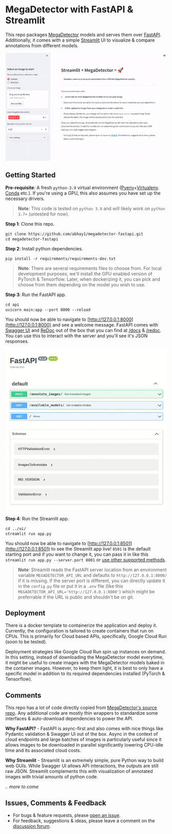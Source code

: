 # MegaDetector with FastAPI & Streamlit

This repo packages [MegaDetector](https://github.com/microsoft/CameraTraps/blob/main/megadetector.md) models and serves them over [FastAPI](https://fastapi.tiangolo.com/). Additionally, it comes with a simple [Streamlit](https://streamlit.io/) UI to visualize & compare annotations from different models.

![MegaDetector Streamlit demo](/assets/streamlit_demo.gif)

## Getting Started

**Pre-requisite**: A fresh `python-3.9` virtual environment ([Pyenv](https://realpython.com/intro-to-pyenv/)+[Virtualenv](https://virtualenv.pypa.io/en/latest/). [Conda](https://docs.conda.io/en/latest/) etc.). If you're using a GPU, this also assumes you have set up the necessary drivers.

> **Note**: This code is tested on `python 3.9` and will likely work on `python 3.7+` (untested for now).

**Step 1**: Clone this repo.

```
git clone https://github.com/abhay1/megadetector-fastapi.git
cd megadetector-fastapi
```

**Step 2**: Install python dependencies.

```
pip install -r requirements/requirements-dev.txt
```

> **Note**: There are several requirements files to choose from. For local development purposes, we'll install the GPU enabled version of PyTorch & Tensorflow. Later, when dockerizing it, you can pick and choose from them depending on the model you wish to use.

**Step 3**: Run the FastAPI app.
```
cd api
uvicorn main:app --port 8000 --reload
```
You should now be able to navigate to [http://127.0.0.1:8000](http://127.0.0.1:8000) and see a welcome message. FastAPI comes with [Swagger UI](https://swagger.io/tools/swagger-ui/) and [ReDoc](https://redocly.com/) out of the box that you can find at [/docs](http://127.0.0.1:8000/docs) & [/redoc](http://127.0.0.1:8000/redoc). You can use this to interact with the server and you'll see it's JSON responses.

![MegaDetector FastAPI demo](/assets/api_demo.gif)

**Step 4**: Run the Streamlit app.
```
cd ../ui/
streamlit run app.py
```
You should now be able to navigate to [http://127.0.0.1:8501](http://127.0.0.1:8501) to see the Streamlit app live!
`8501` is the default starting port and if you want to change it, you can pass it in like this
`streamlit run app.py --server.port 8001` or [use other supported methods](https://docs.streamlit.io/library/advanced-features/configuration).

> **Note**: Streamlit reads the FastAPI server location from an environment variable `MEGADETECTOR_API_URL` and defaults to `http://127.0.0.1:8000/` if it is missing. If the server port is different, you can directly update it in the `config.py` file or put it in a `.env` file (like this `MEGADETECTOR_API_URL='http://127.0.0.1:8000'`) which might be preferrable if the URL is public and shouldn't be on git.

## Deployment

There is a docker template to containerize the application and deploy it. Currently, the configuration is tailored to create containers that run on CPUs. This is primarily for Cloud based APIs, specifically, Google Cloud Run (soon to be tested).

Deployment strategies like Google Cloud Run spin up instances on demand. In this setting, instead of downloading the MegaDetector model everytime,  it might be useful to create images with the MegaDetector models baked in the container images. However, to keep them light, it is best to only have a specific model in addition to its required dependencies installed (PyTorch & Tensorflow).

## Comments

This repo has a lot of code directly copied from [MegaDetector's source repo](https://github.com/microsoft/CameraTraps/blob/main/megadetector.md).
Any additional code are mostly thin wrappers to standardize some interfaces & auto-download dependencies to power the API.

**Why FastAPI?** - FastAPI is async-first and also comes with nice things like Pydantic validation & Swagger UI out of the box. Async in the context of cloud endpoints and large batches of images is particularly useful since it allows images to be downloaded in parallel significantly lowering CPU-idle time and its associated cloud costs.

**Why Streamlit** - Streamlit is an extremely simple, pure Python way to build web GUIs. While Swagger UI allows API interactions, the outputs are still raw JSON. Streamlit complements this with visualization of annotated images with trivial amounts of python code.

*.. more to come*

## Issues, Comments & Feedback

- For bugs & feature requests, please [open an issue](https://github.com/abhay1/megadetector-fastapi/issues/new/choose).
- For feedback, suggestions & ideas, please leave a comment on the [discussion forum](https://github.com/abhay1/megadetector-fastapi/discussions).
